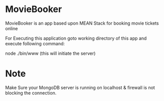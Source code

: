 # MovieBooker
MovieBooker is an app based upon MEAN Stack for booking movie tickets online

For Executing this application goto working directory of this app and execute following command:

node ./bin/www
(this will initiate the server)

# Note
Make Sure your MongoDB server is running on localhost & firewall is not blocking the connection.
